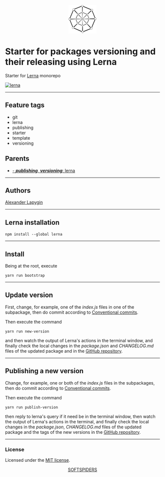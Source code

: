 <div align="center">
    <a href="https://github.com/softspiders/softspiders">
      <img src="./images/sslogo-from-github-20.png"/>
    </a>
</div>

# Starter for packages versioning and their releasing using Lerna

Starter for [Lerna](https://lerna.js.org/) monorepo

[![lerna](https://img.shields.io/badge/maintained%20with-lerna-cc00ff.svg)](https://lerna.js.org/)

---

## Feature tags

- git
- lerna
- publishing
- starter
- template
- versioning

## Parents

- [- ***publishing***, ***versioning***: lerna](https://github.com/softspiders/lerna)

---
## Authors

[Alexander Lapygin](https://github.com/AlexanderLapygin)

---

## Lerna installation

```
npm install --global lerna
```

---

## Install

Being at the root, execute

```
yarn run bootstrap
```

---

## Update version

First, change, for example, one of the *index.js* files in one of the subpackage, then do commit according to
[Conventional commits](https://www.conventionalcommits.org/en/v1.0.0/).

Then execute the command

```
yarn run new-version
```

and then watch the output of Lerna's actions in the terminal window, and finally check the local changes in the
*package.json* and *CHANGELOG.md* files of the updated package and in the [GitHub repository](https://github.com/softspiders/lerna-version-release-starter).

---

## Publishing a new version

Change, for example, one or both of the *index.js* files in the subpackages, then do commit according to
[Conventional commits](https://www.conventionalcommits.org/en/v1.0.0/).

Then execute the command

```
yarn run publish-version
```

then reply to lerna's query if it need be in the terminal window, then watch the output of Lerna's actions in the
terminal, and finally check the local changes in the *package.json*, *CHANGELOG.md* files of the updated package and the
tags of the new versions in the [GitHub repository](https://github.com/softspiders/lerna-version-release-starter).

---

### License

Licensed under the [MIT license](./LICENSE). 

<div align="center">
    <a href="https://github.com/softspiders/softspiders">SOFTSPIDERS</a>
</div>
